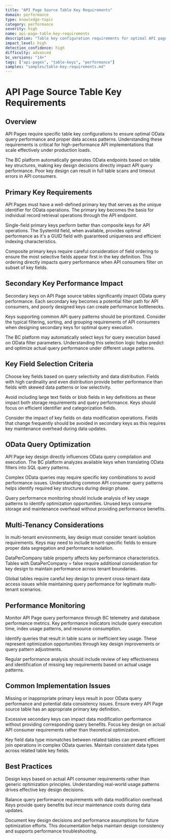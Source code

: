 ```yaml
---
title: "API Page Source Table Key Requirements"
domain: performance
type: knowledge-topic
category: performance
severity: high
name: api-page-table-key-requirements
description: "Table key configuration requirements for optimal API page performance"
impact_level: high
detection_confidence: high
difficulty: advanced
bc_versions: "14+"
tags: ["api-pages", "table-keys", "performance"]
samples: "samples/table-key-requirements.md"
---
```


# API Page Source Table Key Requirements

## Overview

API Pages require specific table key configurations to ensure optimal OData query performance and proper data access patterns. Understanding these requirements is critical for high-performance API implementations that scale effectively under production loads.

The BC platform automatically generates OData endpoints based on table key structures, making key design decisions directly impact API query performance. Poor key design can result in full table scans and timeout errors in API consumers.

## Primary Key Requirements

API Pages must have a well-defined primary key that serves as the unique identifier for OData operations. The primary key becomes the basis for individual record retrieval operations through the API endpoint.

Single-field primary keys perform better than composite keys for API operations. The SystemId field, when available, provides optimal performance as it's a GUID field with guaranteed uniqueness and efficient indexing characteristics.

Composite primary keys require careful consideration of field ordering to ensure the most selective fields appear first in the key definition. This ordering directly impacts query performance when API consumers filter on subset of key fields.

## Secondary Key Performance Impact

Secondary keys on API Page source tables significantly impact OData query performance. Each secondary key becomes a potential filter path for API consumers, and poorly designed keys can create performance bottlenecks.

Keys supporting common API query patterns should be prioritized. Consider the typical filtering, sorting, and grouping requirements of API consumers when designing secondary keys for optimal query execution.

The BC platform may automatically select keys for query execution based on OData filter parameters. Understanding this selection logic helps predict and optimize actual query performance under different usage patterns.

## Key Field Selection Criteria

Choose key fields based on query selectivity and data distribution. Fields with high cardinality and even distribution provide better performance than fields with skewed data patterns or low selectivity.

Avoid including large text fields or blob fields in key definitions as these impact both storage requirements and query performance. Keys should focus on efficient identifier and categorization fields.

Consider the impact of key fields on data modification operations. Fields that change frequently should be avoided in secondary keys as this requires key maintenance overhead during data updates.

## OData Query Optimization

API Page key design directly influences OData query compilation and execution. The BC platform analyzes available keys when translating OData filters into SQL query patterns.

Complex OData queries may require specific key combinations to avoid performance issues. Understanding common API consumer query patterns helps identify required key structures during design phase.

Query performance monitoring should include analysis of key usage patterns to identify optimization opportunities. Unused keys consume storage and maintenance overhead without providing performance benefits.

## Multi-Tenancy Considerations

In multi-tenant environments, key design must consider tenant isolation requirements. Keys may need to include tenant-specific fields to ensure proper data segregation and performance isolation.

DataPerCompany table property affects key performance characteristics. Tables with DataPerCompany = false require additional consideration for key design to maintain performance across tenant boundaries.

Global tables require careful key design to prevent cross-tenant data access issues while maintaining query performance for legitimate multi-tenant scenarios.

## Performance Monitoring

Monitor API Page query performance through BC telemetry and database performance metrics. Key performance indicators include query execution time, index usage patterns, and resource consumption.

Identify queries that result in table scans or inefficient key usage. These represent optimization opportunities through key design improvements or query pattern adjustments.

Regular performance analysis should include review of key effectiveness and identification of missing key requirements based on actual usage patterns.

## Common Implementation Issues

Missing or inappropriate primary keys result in poor OData query performance and potential data consistency issues. Ensure every API Page source table has an appropriate primary key definition.

Excessive secondary keys can impact data modification performance without providing corresponding query benefits. Focus key design on actual API consumer requirements rather than theoretical optimization.

Key field data type mismatches between related tables can prevent efficient join operations in complex OData queries. Maintain consistent data types across related table key fields.

## Best Practices

Design keys based on actual API consumer requirements rather than generic optimization principles. Understanding real-world usage patterns drives effective key design decisions.

Balance query performance requirements with data modification overhead. Keys provide query benefits but incur maintenance costs during data updates.

Document key design decisions and performance assumptions for future optimization efforts. This documentation helps maintain design consistency and supports performance troubleshooting.